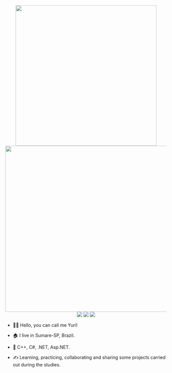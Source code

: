 
<div align="center">
    <img src="https://github-readme-stats.vercel.app/api?username=AudreySMY&show_icons=true&include_all_commits=true&line_height=20&hide_border=true&theme=tokyonight" width="440"/>
    <img src="https://github-readme-stats.vercel.app/api/top-langs/?username=AudreySMY&hide_progress=true&theme=tokyonight&hide_border=true" width="520" />
</div>
<div align="center"> 
  <a href="https://www.instagram.com/yuriielaudrey/" target="_blank"><img src="https://img.shields.io/badge/-Instagram-%23E4405F?style=for-the-badge&logo=instagram&logoColor=white" target="_blank"></a>
  <a href = "mailto:Yurielaudrey@gmail.com"><img src="https://img.shields.io/badge/-Gmail-%23333?style=for-the-badge&logo=gmail&logoColor=white" target="_blank"></a>
  <a href="https://www.linkedin.com/in/yuriel-audrey/" target="_blank"><img src="https://img.shields.io/badge/-LinkedIn-%230077B5?style=for-the-badge&logo=linkedin&logoColor=white" target="_blank"></a> 
  
</div>

- 🙋‍♂️ Hello, you can call me Yuri!

- 🏠 I live in Sumare-SP, Brazil.

- 🎯 C++, C#, .NET, Asp.NET.

- ✍ Learning, practicing, collaborating and sharing some projects carried out during the studies.


